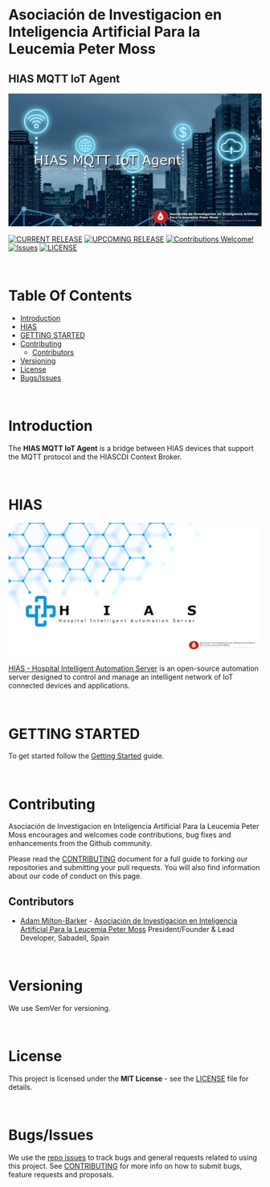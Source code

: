 # Asociación de Investigacion en Inteligencia Artificial Para la Leucemia Peter Moss
## HIAS MQTT IoT Agent

![HIAS MQTT IoT AgentHIAS MQTT IoT Agent](assets/images/hias-mqtt-iot-agent.jpg)

[![CURRENT RELEASE](https://img.shields.io/badge/CURRENT%20RELEASE-1.0.0-blue.svg)](https://github.com/AIIAL/HIAS-MQTT-IoT-Agent/tree/1.0.0) [![UPCOMING RELEASE](https://img.shields.io/badge/CURRENT%20DEV%20BRANCH-2.0.0-blue.svg)](https://github.com/AIIAL/HIAS-MQTT-IoT-Agent/tree/2.0.0) [![Contributions Welcome!](https://img.shields.io/badge/Contributions-Welcome-lightgrey.svg)](CONTRIBUTING.md)  [![Issues](https://img.shields.io/badge/Issues-Welcome-lightgrey.svg)](issues) [![LICENSE](https://img.shields.io/badge/LICENSE-MIT-blue.svg)](LICENSE)

&nbsp;

# Table Of Contents

- [Introduction](#introduction)
- [HIAS](#hias)
- [GETTING STARTED](#getting-started)
- [Contributing](#contributing)
  - [Contributors](#contributors)
- [Versioning](#versioning)
- [License](#license)
- [Bugs/Issues](#bugs-issues)

&nbsp;

# Introduction

The **HIAS MQTT IoT Agent** is a bridge between HIAS devices that support the MQTT protocol and the HIASCDI Context Broker.

&nbsp;

# HIAS

![HIAS - Hospital Intelligent Automation Server](assets/images/HIAS.jpg)

[HIAS - Hospital Intelligent Automation Server](https://github.com/AIIAL/HIAS-Server) is an open-source automation server designed to control and manage an intelligent network of IoT connected devices and applications.

&nbsp;

# GETTING STARTED

To get started follow the [Getting Started](documentation/getting-started.md) guide.

&nbsp;

# Contributing
Asociación de Investigacion en Inteligencia Artificial Para la Leucemia Peter Moss encourages and welcomes code contributions, bug fixes and enhancements from the Github community.

Please read the [CONTRIBUTING](CONTRIBUTING.md "CONTRIBUTING") document for a full guide to forking our repositories and submitting your pull requests. You will also find information about our code of conduct on this page.

## Contributors
- [Adam Milton-Barker](https://www.leukemiaairesearch.com/association/volunteers/adam-milton-barker "Adam Milton-Barker") - [Asociación de Investigacion en Inteligencia Artificial Para la Leucemia Peter Moss](https://www.leukemiaresearchassociation.ai "Asociación de Investigacion en Inteligencia Artificial Para la Leucemia Peter Moss") President/Founder & Lead Developer, Sabadell, Spain

&nbsp;

# Versioning
We use SemVer for versioning.

&nbsp;

# License
This project is licensed under the **MIT License** - see the [LICENSE](LICENSE "LICENSE") file for details.

&nbsp;

# Bugs/Issues
We use the [repo issues](issues "repo issues") to track bugs and general requests related to using this project. See [CONTRIBUTING](CONTRIBUTING.md "CONTRIBUTING") for more info on how to submit bugs, feature requests and proposals.